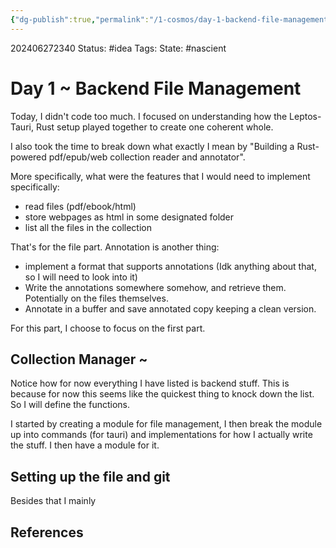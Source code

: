 ```yaml
---
{"dg-publish":true,"permalink":"/1-cosmos/day-1-backend-file-management/","created":"2025-01-22T11:17:14.158-05:00","updated":"2024-06-28T00:13:38.000-04:00"}
---
```


202406272340
Status: #idea
Tags: 
State: #nascient
# Day 1 ~ Backend File Management
Today, I didn't code too much. I focused on understanding how the Leptos-Tauri, Rust setup played together to create one coherent whole.

I also took the time to break down what exactly I mean by "Building a Rust-powered pdf/epub/web collection reader and annotator".

More specifically, what were the features that I would need to implement specifically:
- read files (pdf/ebook/html)
- store webpages as html in some designated folder
- list all the files in the collection

That's for the file part.
Annotation is another thing:
- implement a format that supports annotations (Idk anything about that, so I will need to look into it)
- Write the annotations somewhere somehow, and retrieve them. Potentially on the files themselves.
- Annotate in a buffer and save annotated copy keeping a clean version.

For this part, I choose to focus on the first part.
## Collection Manager ~
Notice how for now everything I have listed is backend stuff. This is because for now this seems like the quickest thing to knock down the list. So I will define the functions.

I started by creating a module for file management, I then break the module up into commands (for tauri) and implementations for how I actually write the stuff. I then have a module for it.

## Setting up the file and git
Besides that I mainly 



## References
